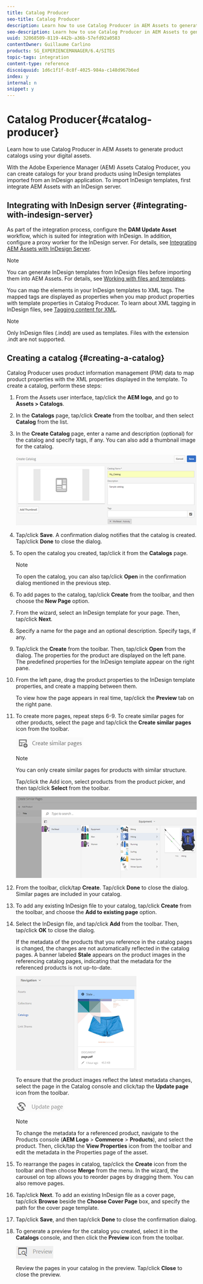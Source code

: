 ```yaml
---
title: Catalog Producer
seo-title: Catalog Producer
description: Learn how to use Catalog Producer in AEM Assets to generate product catalogs using your digital assets.
seo-description: Learn how to use Catalog Producer in AEM Assets to generate product catalogs using your digital assets.
uuid: 32068509-8119-442b-a36b-57efd92a0583
contentOwner: Guillaume Carlino
products: SG_EXPERIENCEMANAGER/6.4/SITES
topic-tags: integration
content-type: reference
discoiquuid: 1d6c1f1f-8c8f-4025-984a-c148d967b6ed
index: y
internal: n
snippet: y
---
```


# Catalog Producer{#catalog-producer}

Learn how to use Catalog Producer in AEM Assets to generate product catalogs using your digital assets.

With the Adobe Experience Manager (AEM) Assets Catalog Producer, you can create catalogs for your brand products using InDesign templates imported from an InDesign application. To import InDesign templates, first integrate AEM Assets with an InDesign server.

<!--
Comment Type: annotation
Last Modified By: igurjar
Last Modified Date: 2018-04-12T02:21:03.507-0400
Not needed : "that hosts..."
-->

## Integrating with InDesign server {#integrating-with-indesign-server}

As part of the integration process, configure the **DAM Update Asset** workflow, which is suited for integration with InDesign. In addition, configure a proxy worker for the InDesign server. For details, see [Integrating AEM Assets with InDesign Server](../../../assets/using/indesign.md).

>[!NOTE]
>
>You can generate InDesign templates from InDesign files before importing them into AEM Assets. For details, see [Working with files and templates](https://helpx.adobe.com/indesign/using/files-templates.html).
>
>You can map the elements in your InDesign templates to XML tags. The mapped tags are displayed as properties when you map product properties with template properties in Catalog Producer. To learn about XML tagging in InDesign files, see [Tagging content for XML](https://helpx.adobe.com/indesign/using/tagging-content-xml.html).

>[!NOTE]
>
>Only InDesign files (.indd) are used as templates. Files with the extension .indt are not supported.

## Creating a catalog {#creating-a-catalog}

Catalog Producer uses product information management (PIM) data to map product properties with the XML properties displayed in the template. To create a catalog, perform these steps:

1. From the Assets user interface, tap/click the **AEM logo**, and go to **Assets &gt; Catalogs**.
1. In the **Catalogs** page, tap/click **Create** from the toolbar, and then select **Catalog** from the list.
1. In the **Create Catalog** page, enter a name and description (optional) for the catalog and specify tags, if any. You can also add a thumbnail image for the catalog.

   ![](assets/create_catalog.png)

1. Tap/click **Save**. A confirmation dialog notifies that the catalog is created. Tap/click **Done** to close the dialog.
1. To open the catalog you created, tap/click it from the **Catalogs** page.

   >[!NOTE]
   >
   >To open the catalog, you can also tap/click **Open** in the confirmation dialog mentioned in the previous step.

1. To add pages to the catalog, tap/click **Create** from the toolbar, and then choose the **New Page** option.
1. From the wizard, select an InDesign template for your page. Then, tap/click **Next**.
1. Specify a name for the page and an optional description. Specify tags, if any.
1. Tap/click the **Create** from the toolbar. Then, tap/click **Open** from the dialog. The properties for the product are displayed on the left pane. The predefined properties for the InDesign template appear on the right pane.

   <!--
   Comment Type: annotation
   Last Modified By: igurjar
   Last Modified Date: 2018-04-12T02:26:06.397-0400
   At this step 2 options are shown : "open", "done" user should select open option to map the catalog page with a product. this step the most important. describe edit catalog page here. A catalog page without product mapping is useless.
   -->

1. From the left pane, drag the product properties to the InDesign template properties, and create a mapping between them.

   To view how the page appears in real time, tap/click the **Preview** tab on the right pane.

1. To create more pages, repeat steps 6-9. To create similar pages for other products, select the page and tap/click the **Create similar pages** icon from the toolbar.

   <!--
   Comment Type: annotation
   Last Modified By: igurjar
   Last Modified Date: 2018-04-12T02:26:57.080-0400
   Create similar pages would work with products with similar structure.
   -->

   ![](assets/create_similar_pages.png)

   >[!NOTE]
   >
   >You can only create similar pages for products with similar structure.

   Tap/click the Add icon, select products from the product picker, and then tap/click **Select** from the toolbar.

   ![](assets/select_product.png)

1. From the toolbar, click/tap **Create**. Tap/click **Done** to close the dialog. Similar pages are included in your catalog.
1. To add any existing InDesign file to your catalog, tap/click **Create** from the toolbar, and choose the **Add to existing page** option.
1. Select the InDesign file, and tap/click **Add** from the toolbar. Then, tap/click **OK** to close the dialog.

   If the metadata of the products that you reference in the catalog pages is changed, the changes are not automatically reflected in the catalog pages. A banner labeled **Stale** appears on the product images in the referencing catalog pages, indicating that the metadata for the referenced products is not up-to-date.

   ![](assets/chlimage_1-129.png)

   To ensure that the product images reflect the latest metadata changes, select the page in the Catalog console and click/tap the **Update page** icon from the toolbar.

   ![](assets/chlimage_1-130.png)

   >[!NOTE]
   >
   >To change the metadata for a referenced product, navigate to the Products console (**AEM Logo** &gt; **Commerce** &gt; **Products**), and select the product. Then, click/tap the **View Properties** icon from the toolbar and edit the metadata in the Properties page of the asset.

1. To rearrange the pages in catalog, tap/click the **Create** icon from the toolbar and then choose **Merge** from the menu. In the wizard, the carousel on top allows you to reorder pages by dragging them. You can also remove pages.  

1. Tap/click **Next**. To add an existing InDesign file as a cover page, tap/click **Browse** beside the **Choose Cover Page** box, and specify the path for the cover page template.
1. Tap/click **Save**, and then tap/click **Done** to close the confirmation dialog.
1. To generate a preview for the catalog you created, select it in the **Catalogs** console, and then click the **Preview** icon from the toolbar.

   ![](assets/chlimage_1-131.png)

   Review the pages in your catalog in the preview. Tap/click **Close** to close the preview.

